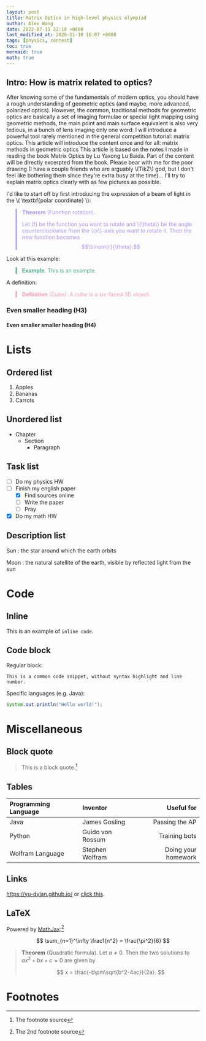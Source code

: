 ```yaml
---
layout: post
title: Matrix Opticx in high-level physics olympiad
author: Alex Wang
date: 2022-07-11 22:18 +0800
last_modified_at: 2020-11-10 16:07 +0800
tags: [physics, contest]
toc: true
mermaid: true
math: true
---
```


## Intro: How is matrix related to optics?

After knowing some of the fundamentals of modern optics, you should have a rough understanding of geometric optics (and maybe, more advanced, polarized optics). However, the common, traditional methods for geometric optics are basically a set of imaging formulae or special light mapping using geometric methods, the main point and main surface equivalent is also very tedious, in a bunch of lens imaging only one word: I will introduce a powerful tool rarely mentioned in the general competition tutorial: matrix optics. This article will introduce the content once and for all: matrix methods in geometric optics This article is based on the notes I made in reading the book Matrix Optics by Lu Yaxong Lu Baida. Part of the content will be directly excerpted from the book. Please bear with me for the poor drawing (I have a couple friends who are arguably \\(TikZ\\) god, but I don't feel like bothering them since they're extra busy at the time)... I'll try to explain matrix optics clearly with as few pictures as possible.

I'd like to start off by first introducing the expression of a beam of light in the \\( \textbf{polar coordinate} \\):

<blockquote style="border-left: 3px solid #ac95fc; color:#ac95fc; margin-bottom:2px"> <b>Theorem</b> (Function rotation).
  
Let \(f\) be the function you want to rotate and \\(\theta\\) be the angle counterclockwise from the \\(x\\)-axis you want to rotate it. Then the new function becomes $$\binom{r}{\theta}.$$

</blockquote>








Look at this example:
<blockquote style="border-left: 3px solid #52a88e; color:#52a88e; margin-bottom:2px">
<b>Example</b>. This is an example.
</blockquote>

A definition:
<blockquote style="border-left: 3px solid #f79eb2; color:#f79eb2; margin-bottom:2px">
<b>Definition</b> (Cube). A <i>cube</i> is a six-faced 3D object.
</blockquote>

### Even smaller heading (H3)

#### Even smaller smaller heading (H4)

# Lists

## Ordered list

1. Apples
2. Bananas
3. Carrots

## Unordered list

- Chapter
  - Section
    - Paragraph

## Task list

- [ ] Do my physics HW
- [ ] Finish my english paper
  - [x] Find sources online
  - [ ] Write the paper
  - [ ] Pray
- [x] Do my math HW

## Description list

Sun
: the star around which the earth orbits

Moon
: the natural satellite of the earth, visible by reflected light from the sun

# Code

## Inline

This is an example of `inline code`.

## Code block

Regular block:

```
This is a common code snippet, without syntax highlight and line number.
```

Specific languages (e.g. Java):

```java
System.out.println("Hello world!");
```

# Miscellaneous

## Block quote

> This is a block quote.[^fn1]

## Tables

| Programming Language | Inventor         | Useful for          |
|:---------------------|:-----------------|--------------------:|
| Java                 | James Gosling    | Passing the AP      |
| Python               | Guido von Rossum | Training bots       |
| Wolfram Language     | Stephen Wolfram  | Doing your homework |

## Links

<https://yu-dylan.github.io/> or [click this](https://yu-dylan.github.io/).

## LaTeX

Powered by [MathJax](https://www.mathjax.org/):[^fn2]

$$ \sum_{n=1}^\infty \frac1{n^2} = \frac{\pi^2}{6} $$

> **Theorem** (Quadratic formula). Let $a\neq 0$. Then the two solutions to $ax^2 + bx + c = 0$ are given by
> 
> $$ x = \frac{-b\pm\sqrt{b^2-4ac}}{2a}. $$

# Footnotes

[^fn1]: The footnote source
[^fn2]: The 2nd footnote source

